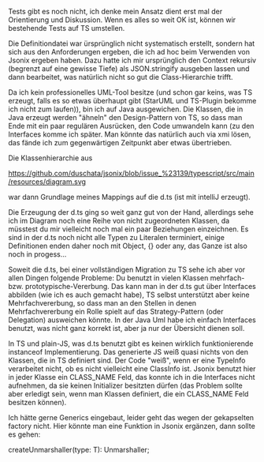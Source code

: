 Tests gibt es noch nicht, ich denke mein Ansatz dient erst mal der Orientierung und Diskussion. Wenn es alles so weit OK ist, können wir bestehende Tests auf TS umstellen. 

Die Definitiondatei war ürsprünglich nicht systematisch erstellt, sondern hat sich aus den Anforderungen ergeben, die ich ad hoc beim Verwenden von Jsonix ergeben haben. Dazu hatte ich mir ursprünglich den Context rekursiv (begrenzt auf eine gewisse Tiefe) als JSON.stringify ausgeben lassen und dann bearbeitet, was natürlich nicht so gut die Class-Hierarchie trifft.

Da ich kein professionelles UML-Tool besitze (und schon gar keins, was TS erzeugt, falls es so etwas überhaupt gibt (StarUML und TS-Plugin bekomme ich nicht zum laufen)), bin ich auf Java ausgewichen. 
Die Klassen, die in Java erzeugt werden "ähneln" den Design-Pattern von TS, so dass man Ende mit ein paar regulären Ausrücken, den Code umwandeln kann (zu den Interfaces komme ich später. Man könnte das natürlich auch via xmi lösen, das fände ich zum gegenwärtigen Zeitpunkt aber etwas übertrieben.

Die Klassenhierarchie aus 

https://github.com/duschata/jsonix/blob/issue_%23139/typescript/src/main/resources/diagram.svg

war dann Grundlage meines Mappings auf die d.ts (ist mit intelliJ erzeugt).

Die Erzeugung der d.ts ging so weit ganz gut von der Hand, allerdings sehe ich im Diagram noch eine Reihe von nicht zugeordneten Klassen, da müsstest du mir vielleicht noch mal ein paar Beziehungen einzeichnen. Es sind in der d.ts noch nicht alle Typen zu Literalen terminiert, einige Definitionen enden daher noch mit Object, {} oder any, das Ganze ist also noch in progess...

Soweit die d.ts, bei einer vollständigen Migration zu TS sehe ich aber vor allen Dingen folgende Probleme:
Du benutzt in vielen Klassen mehrfach- bzw. prototypische-Vererbung. Das kann man in der d.ts gut über Interfaces abbilden (wie ich es auch gemacht habe), TS selbst unterstützt aber keine Mehrfachvererbung, so dass man an den Stellen in denen Mehrfachvererbung ein Rolle spielt auf das Strategy-Pattern (oder Delegation) ausweichen könnte.
In der Java Uml habe ich einfach Interfaces benutzt, was nicht ganz korrekt ist, aber ja nur der Übersicht dienen soll.

In TS und plain-JS, was d.ts benutzt gibt es keinen wirklich funktionierende instanceof Implementierung. Das generierte JS weiß quasi nichts von den Klassen, die in TS definiert sind. Der Code "weiß", wenn er eine TypeInfo verarbeitet nicht, ob es nicht vielleicht eine ClassInfo ist. Jsonix benutzt hier in jeder Klasse ein CLASS_NAME Feld, das konnte ich in die Interfaces nicht aufnehmen, da sie keinen Initializer besitzten dürfen (das Problem sollte aber erledigt sein, wenn man Klassen definiert, die ein CLASS_NAME Feld besitzen können).

Ich hätte gerne Generics eingebaut, leider geht das wegen der gekapselten factory nicht. Hier könnte man eine Funktion in Jsonix ergänzen, dann sollte es gehen:

createUnmarshaller<T>(type: T): Unmarshaller<T>;
